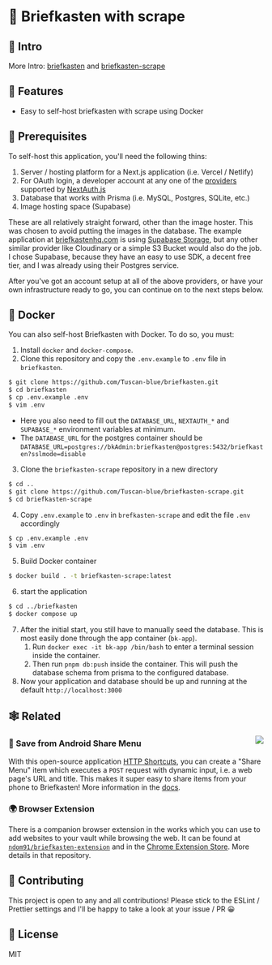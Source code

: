 # 📮 Briefkasten with scrape

## 📕 Intro
More Intro: [briefkasten](https://github.com/ndom91/briefkasten) and [briefkasten-scrape](https://github.com/ndom91/briefkasten-scrape)

## 🎩 Features

- Easy to self-host briefkasten with scrape using Docker 

## 🧺 Prerequisites

To self-host this application, you'll need the following thins:

1. Server / hosting platform for a Next.js application (i.e. Vercel / Netlify)
2. For OAuth login, a developer account at any one of the [providers](https://next-auth.js.org/providers) supported by [NextAuth.js](https://github.com/nextauthjs/next-auth)
3. Database that works with Prisma (i.e. MySQL, Postgres, SQLite, etc.)
4. Image hosting space (Supabase)

These are all relatively straight forward, other than the image hoster. This was chosen to avoid putting the images in the database. The example application at [briefkastenhq.com](https://briefkastenhq.com) is using [Supabase Storage](https://supabase.com), but any other similar provider like Cloudinary or a simple S3 Bucket would also do the job. I chose Supabase, because they have an easy to use SDK, a decent free tier, and I was already using their Postgres service.

After you've got an account setup at all of the above providers, or have your own infrastructure ready to go, you can continue on to the next steps below.


## 🐳 Docker

You can also self-host Briefkasten with Docker. To do so, you must:

1. Install `docker` and `docker-compose`.
2. Clone this repository and copy the `.env.example` to `.env` file in `briefkasten`.
```sh
$ git clone https://github.com/Tuscan-blue/briefkasten.git
$ cd briefkasten
$ cp .env.example .env
$ vim .env
```  

   - Here you also need to fill out the `DATABASE_URL`, `NEXTAUTH_*` and `SUPABASE_*` environment variables at minimum.
   - The `DATABASE_URL` for the postgres container should be `DATABASE_URL=postgres://bkAdmin:briefkasten@postgres:5432/briefkasten?sslmode=disable`
3. Clone the `briefkasten-scrape` repository in a new directory
```sh
$ cd ..
$ git clone https://github.com/Tuscan-blue/briefkasten-scrape.git
$ cd briefkasten-scrape
```
4. Copy `.env.example` to `.env` in `brefkasten-scrape` and edit the file `.env` accordingly
```sh
$ cp .env.example .env
$ vim .env
```
5. Build Docker container
```sh
$ docker build . -t briefkasten-scrape:latest
```
6. start the application
```sh
$ cd ../briefkasten
$ docker compose up
```
7. After the initial start, you still have to manually seed the database. This is most easily done through the app container (`bk-app`).
   1. Run `docker exec -it bk-app /bin/bash` to enter a terminal session inside the container.
   2. Then run `pnpm db:push` inside the container. This will push the database schema from prisma to the configured database.
5. Now your application and database should be up and running at the default `http://localhost:3000`


## 🕸 Related

<img src="public/screenshot_ext.png" align="right" />

### 📲 Save from Android Share Menu

With this open-source application [HTTP Shortcuts](https://http-shortcuts.rmy.ch/), you can create a "Share Menu" item which executes a `POST` request with dynamic input, i.e. a web page's URL and title. This makes it super easy to share items from your phone to Briefkasten! More information in the [docs](https://docs.briefkastenhq.com/docs/getting-started.html#http-shortcuts-android).

### 🌍 Browser Extension

There is a companion browser extension in the works which you can use to add websites to your vault while browsing the web. It can be found at [`ndom91/briefkasten-extension`](https://github.com/ndom91/briefkasten-extension) and in the [Chrome Extension Store](https://chrome.google.com/webstore/detail/briefkasten-bookmarks/aighkhofochfjejmhjfkgjfpkpgmjlnd). More details in that repository.


## 👷 Contributing

This project is open to any and all contributions! Please stick to the ESLint / Prettier settings and I'll be happy to take a look at your issue / PR 😀

## 📝 License

MIT
